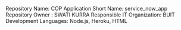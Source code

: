 Repository Name: COP
Application Short Name: service_now_app
Repository Owner : SWATI KURRA
Responsible IT Organization: BUIT
Development Languages: Node.js, Heroku, HTML
